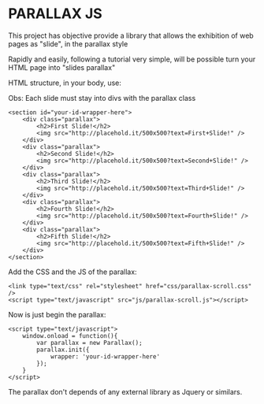 PARALLAX JS
===========

This project has objective provide a library that allows the exhibition of web pages as "slide", in the parallax style

Rapidly and easily, following a tutorial very simple, will be possible turn your HTML page into "slides parallax"

HTML structure, in your body, use:

Obs: Each slide must stay into divs with the parallax class

	<section id="your-id-wrapper-here">
		<div class="parallax">
			<h2>First Slide!</h2>
			<img src="http://placehold.it/500x500?text=First+Slide!" />
		</div>
		<div class="parallax">
			<h2>Second Slide!</h2>
			<img src="http://placehold.it/500x500?text=Second+Slide!" />
		</div>
		<div class="parallax">
			<h2>Third Slide!</h2>
			<img src="http://placehold.it/500x500?text=Third+Slide!" />
		</div>
		<div class="parallax">
			<h2>Fourth Slide!</h2>
			<img src="http://placehold.it/500x500?text=Fourth+Slide!" />
		</div>
		<div class="parallax">
			<h2>Fifth Slide!</h2>
			<img src="http://placehold.it/500x500?text=Fifth+Slide!" />
		</div>
	</section>


Add the CSS and the JS of the parallax:
	
	<link type="text/css" rel="stylesheet" href="css/parallax-scroll.css" />
	<script type="text/javascript" src="js/parallax-scroll.js"></script>



Now is just begin the parallax:

	<script type="text/javascript">
		window.onload = function(){
			var parallax = new Parallax();
			parallax.init({
				wrapper: 'your-id-wrapper-here'
			});
		}
	</script>


The parallax don't depends of any external library as Jquery or similars.
